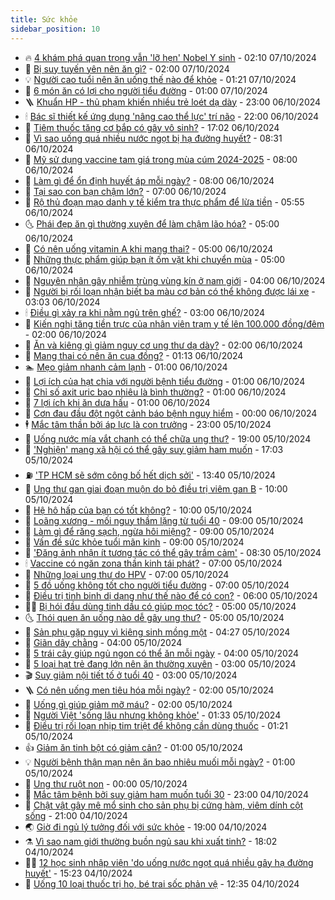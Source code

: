 ```yaml
---
title: Sức khỏe
sidebar_position: 10
---
```


<!-- vnexpress-suc-khoe:START -->
- 🔥 [4 khám phá quan trọng vẫn &#39;lỡ hẹn&#39; Nobel Y sinh](https://vnexpress.net/4-kham-pha-quan-trong-van-lo-hen-nobel-y-sinh-4800962.html) - 02:10 07/10/2024
- 🥰 [Bị suy tuyến yên nên ăn gì?](https://vnexpress.net/bi-suy-tuyen-yen-nen-an-gi-4800945.html) - 02:00 07/10/2024
- 💡 [Người cao tuổi nên ăn uống thế nào để khỏe](https://vnexpress.net/nguoi-cao-tuoi-nen-an-uong-the-nao-de-khoe-4800744.html) - 01:21 07/10/2024
- 🤗 [6 món ăn có lợi cho người tiểu đường](https://vnexpress.net/6-mon-an-co-loi-cho-nguoi-tieu-duong-4800910.html) - 01:00 07/10/2024
- 🪜 [Khuẩn HP - thủ phạm khiến nhiều trẻ loét dạ dày](https://vnexpress.net/khuan-hp-thu-pham-khien-nhieu-tre-loet-da-day-4800832.html) - 23:00 06/10/2024
- 🕯 [Bác sĩ thiết kế ứng dụng &#39;nâng cao thể lực&#39; trí não](https://vnexpress.net/bac-si-thiet-ke-ung-dung-nang-cao-the-luc-tri-nao-4800602.html) - 22:00 06/10/2024
- 🤭 [Tiêm thuốc tăng cơ bắp có gây vô sinh?](https://vnexpress.net/tiem-thuoc-tang-co-bap-co-gay-vo-sinh-4799032.html) - 17:02 06/10/2024
- 👀 [Vì sao uống quá nhiều nước ngọt bị hạ đường huyết?](https://vnexpress.net/vi-sao-uong-qua-nhieu-nuoc-ngot-bi-ha-duong-huyet-4800609.html) - 08:31 06/10/2024
- 🌋 [Mỹ sử dụng vaccine tam giá trong mùa cúm 2024-2025](https://vnexpress.net/my-su-dung-vaccine-tam-gia-trong-mua-cum-2024-2025-4800819.html) - 08:00 06/10/2024
- 🫶 [Làm gì để ổn định huyết áp mỗi ngày?](https://vnexpress.net/lam-gi-de-on-dinh-huyet-ap-moi-ngay-4800728.html) - 08:00 06/10/2024
- 🦆 [Tại sao con bạn chậm lớn?](https://vnexpress.net/tai-sao-con-ban-cham-lon-4800713.html) - 07:00 06/10/2024
- 🚀 [Rộ thủ đoạn mạo danh y tế kiểm tra thực phẩm để lừa tiền](https://vnexpress.net/ro-thu-doan-mao-danh-y-te-kiem-tra-thuc-pham-de-lua-tien-4800749.html) - 05:55 06/10/2024
- 🌜 [Phái đẹp ăn gì thường xuyên để làm chậm lão hóa?](https://vnexpress.net/phai-dep-an-gi-thuong-xuyen-de-lam-cham-lao-hoa-4800724.html) - 05:00 06/10/2024
- 🧰 [Có nên uống vitamin A khi mang thai?](https://vnexpress.net/co-nen-uong-vitamin-a-khi-mang-thai-4800722.html) - 05:00 06/10/2024
- 💫 [Những thực phẩm giúp bạn ít ốm vặt khi chuyển mùa](https://vnexpress.net/nhung-thuc-pham-giup-ban-it-om-vat-khi-chuyen-mua-4800714.html) - 05:00 06/10/2024
- 🌝 [Nguyên nhân gây nhiễm trùng vùng kín ở nam giới](https://vnexpress.net/nguyen-nhan-gay-nhiem-trung-vung-kin-o-nam-gioi-4798934.html) - 04:00 06/10/2024
- 🗽 [Người bị rối loạn nhận biết ba màu cơ bản có thể không được lái xe](https://vnexpress.net/nguoi-bi-roi-loan-nhan-biet-ba-mau-co-ban-co-the-khong-duoc-lai-xe-4800727.html) - 03:03 06/10/2024
- 🕯 [Điều gì xảy ra khi nằm ngủ trên ghế?](https://vnexpress.net/dieu-gi-xay-ra-khi-nam-ngu-tren-ghe-4800700.html) - 03:00 06/10/2024
- 🦅 [Kiến nghị tăng tiền trực của nhân viên trạm y tế lên 100.000 đồng/đêm](https://vnexpress.net/kien-nghi-tang-tien-truc-cua-nhan-vien-tram-y-te-len-100-000-dong-dem-4800729.html) - 02:00 06/10/2024
- 🦆 [Ăn và kiêng gì giảm nguy cơ ung thư dạ dày?](https://vnexpress.net/an-va-kieng-gi-giam-nguy-co-ung-thu-da-day-4800682.html) - 02:00 06/10/2024
- 🎊 [Mang thai có nên ăn cua đồng?](https://vnexpress.net/mang-thai-co-nen-an-cua-dong-4800499.html) - 01:13 06/10/2024
- 🏊 [Mẹo giảm nhanh cảm lạnh](https://vnexpress.net/meo-giam-nhanh-cam-lanh-4800671.html) - 01:00 06/10/2024
- 📝 [Lợi ích của hạt chia với người bệnh tiểu đường](https://vnexpress.net/loi-ich-cua-hat-chia-voi-nguoi-benh-tieu-duong-4800668.html) - 01:00 06/10/2024
- 💯 [Chỉ số axit uric bao nhiêu là bình thường?](https://vnexpress.net/chi-so-axit-uric-bao-nhieu-la-binh-thuong-4800661.html) - 01:00 06/10/2024
- 🌊 [7 lợi ích khi ăn dưa hấu](https://vnexpress.net/7-loi-ich-khi-an-dua-hau-4800658.html) - 01:00 06/10/2024
- 🚀 [Cơn đau đầu đột ngột cảnh báo bệnh nguy hiểm](https://vnexpress.net/con-dau-dau-dot-ngot-canh-bao-benh-nguy-hiem-4800566.html) - 00:00 06/10/2024
- 🕴 [Mắc tâm thần bởi áp lực là con trưởng](https://vnexpress.net/hoi-chung-tam-ly-con-truong-4799344.html) - 23:00 05/10/2024
- 🗽 [Uống nước mía vắt chanh có thể chữa ung thư?](https://vnexpress.net/uong-nuoc-mia-vat-chanh-co-the-chua-ung-thu-4800564.html) - 19:00 05/10/2024
- 🎡 [&#39;Nghiện&#39; mạng xã hội có thể gây suy giảm ham muốn](https://vnexpress.net/nghien-mang-xa-hoi-co-the-gay-suy-giam-ham-muon-4800062.html) - 17:03 05/10/2024
- ⛽️ [&#39;TP HCM sẽ sớm công bố hết dịch sởi&#39;](https://vnexpress.net/tp-hcm-se-som-cong-bo-het-dich-soi-4800599.html) - 13:40 05/10/2024
- 🦆 [Ung thư gan giai đoạn muộn do bỏ điều trị viêm gan B](https://vnexpress.net/ung-thu-gan-giai-doan-muon-do-bo-dieu-tri-viem-gan-b-4800614.html) - 10:00 05/10/2024
- 🤩 [Hệ hô hấp của bạn có tốt không?](https://vnexpress.net/he-ho-hap-cua-ban-co-tot-khong-4800540.html) - 10:00 05/10/2024
- 🦒 [Loãng xương - mối nguy thầm lặng từ tuổi 40](https://vnexpress.net/loang-xuong-moi-nguy-tham-lang-tu-tuoi-40-4800617.html) - 09:00 05/10/2024
- 💫 [Làm gì để răng sạch, ngừa hôi miệng?](https://vnexpress.net/lam-gi-de-rang-sach-ngua-hoi-mieng-4800535.html) - 09:00 05/10/2024
- 🐘 [Vấn đề sức khỏe tuổi mãn kinh](https://vnexpress.net/van-de-suc-khoe-tuoi-man-kinh-4800496.html) - 09:00 05/10/2024
- 🚀 [&#39;Đăng ảnh nhận ít tương tác có thể gây trầm cảm&#39;](https://vnexpress.net/dang-anh-nhan-it-tuong-tac-co-the-gay-tram-cam-4800324.html) - 08:30 05/10/2024
- 🕯 [Vaccine có ngăn zona thần kinh tái phát?](https://vnexpress.net/vaccine-co-ngan-zona-than-kinh-tai-phat-4800553.html) - 07:00 05/10/2024
- 🦏 [Những loại ung thư do HPV](https://vnexpress.net/nhung-loai-ung-thu-do-hpv-4800455.html) - 07:00 05/10/2024
- 🦄 [5 đồ uống không tốt cho người tiểu đường](https://vnexpress.net/5-do-uong-khong-tot-cho-nguoi-tieu-duong-4800453.html) - 07:00 05/10/2024
- 🦒 [Điều trị tinh binh dị dạng như thế nào để có con?](https://vnexpress.net/dieu-tri-tinh-binh-di-dang-nhu-the-nao-de-co-con-4800515.html) - 06:00 05/10/2024
- 👨‍🏫 [Bị hói đầu dùng tinh dầu có giúp mọc tóc?](https://vnexpress.net/bi-hoi-dau-dung-tinh-dau-co-giup-moc-toc-4800522.html) - 05:00 05/10/2024
- 🌜 [Thói quen ăn uống nào dễ gây ung thư?](https://vnexpress.net/thoi-quen-an-uong-nao-de-gay-ung-thu-4800460.html) - 05:00 05/10/2024
- 🚀 [Sản phụ gặp nguy vì kiêng sinh mồng một](https://vnexpress.net/san-phu-gap-nguy-vi-kieng-sinh-mong-mot-4800479.html) - 04:27 05/10/2024
- 💃 [Giãn dây chằng](https://vnexpress.net/gian-day-chang-4800509.html) - 04:00 05/10/2024
- 💯 [5 trái cây giúp ngủ ngon có thể ăn mỗi ngày](https://vnexpress.net/5-trai-cay-giup-ngu-ngon-co-the-an-moi-ngay-4800497.html) - 04:00 05/10/2024
- 🤔 [5 loại hạt trẻ đang lớn nên ăn thường xuyên](https://vnexpress.net/5-loai-hat-tre-dang-lon-nen-an-thuong-xuyen-4800474.html) - 03:00 05/10/2024
- 🎬 [Suy giảm nội tiết tố ở tuổi 40](https://vnexpress.net/suy-giam-noi-tiet-to-o-tuoi-40-4800466.html) - 03:00 05/10/2024
- 🪜 [Có nên uống men tiêu hóa mỗi ngày?](https://vnexpress.net/co-nen-uong-men-tieu-hoa-moi-ngay-4800459.html) - 02:00 05/10/2024
- 🦣 [Uống gì giúp giảm mỡ máu?](https://vnexpress.net/uong-gi-giup-giam-mo-mau-4800452.html) - 02:00 05/10/2024
- 🧐 [Người Việt &#39;sống lâu nhưng không khỏe&#39;](https://vnexpress.net/nguoi-viet-song-lau-nhung-khong-khoe-4800303.html) - 01:33 05/10/2024
- 🤡 [Điều trị rối loạn nhịp tim triệt để không cần dùng thuốc](https://vnexpress.net/dieu-tri-roi-loan-nhip-tim-triet-de-khong-can-dung-thuoc-4800448.html) - 01:21 05/10/2024
- 👍 [Giảm ăn tinh bột có giảm cân?](https://vnexpress.net/giam-an-tinh-bot-co-giam-can-4800435.html) - 01:00 05/10/2024
- 💡 [Người bệnh thận mạn nên ăn bao nhiêu muối mỗi ngày?](https://vnexpress.net/nguoi-benh-than-man-nen-an-bao-nhieu-muoi-moi-ngay-4800252.html) - 01:00 05/10/2024
- 💯 [Ung thư ruột non](https://vnexpress.net/ung-thu-ruot-non-4799508.html) - 00:00 05/10/2024
- 🧠 [Mắc tâm bệnh bởi suy giảm ham muốn tuổi 30](https://vnexpress.net/mac-tam-benh-boi-suy-giam-ham-muon-tuoi-30-4799370.html) - 23:00 04/10/2024
- 🎡 [Chật vật gây mê mổ sinh cho sản phụ bị cứng hàm, viêm dính cột sống](https://vnexpress.net/chat-vat-gay-me-mo-sinh-cho-san-phu-bi-cung-ham-viem-dinh-cot-song-4800399.html) - 21:00 04/10/2024
- 🌏 [Giờ đi ngủ lý tưởng đối với sức khỏe](https://vnexpress.net/gio-di-ngu-ly-tuong-doi-voi-suc-khoe-4800319.html) - 19:00 04/10/2024
- ⚗️ [Vì sao nam giới thường buồn ngủ sau khi xuất tinh?](https://vnexpress.net/vi-sao-nam-gioi-thuong-buon-ngu-sau-khi-xuat-tinh-4799134.html) - 18:02 04/10/2024
- 👨‍🏫 [12 học sinh nhập viện &#39;do uống nước ngọt quá nhiều gây hạ đường huyết&#39;](https://vnexpress.net/12-hoc-sinh-nhap-vien-do-uong-nuoc-ngot-qua-nhieu-gay-ha-duong-huyet-4800407.html) - 15:23 04/10/2024
- 🤖 [Uống 10 loại thuốc trị ho, bé trai sốc phản vệ](https://vnexpress.net/uong-10-loai-thuoc-tri-ho-be-trai-soc-phan-ve-4800344.html) - 12:35 04/10/2024<!-- vnexpress-suc-khoe:END -->
